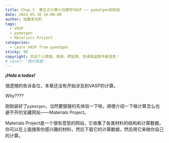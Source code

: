 ```yaml
---
title: Chap.3  重生之计算小白硬学VASP —— pymatgen初体验
date: 2024-05-30 16:00:00 
author: 炫酷老司机
tags:
  - VASP
  - pymatgen
  - Materials Project
categories:
  - Learn VASP from pymatgen
sticky: 98
copyright: 欢迎个人转载、使用、转贴等，但请保留原作者信息！
# cover: "图片链接"
---
```


***¡Hola a todos!***

很遗憾的告诉各位，本章还没有开始涉及到VASP的计算。

Why????

刚刚装好了`pymatgen`，当然要狠狠的先体验一下啦，顺便介绍一下做计算怎么也避不开的宝藏网站——Materials Project。

Materials Project是一个很有意思的网站，它收集了各类材料的结构和计算数据，你可以在上面搜索你感兴趣的材料，然后下载它的计算数据，然后用它来做你自己的计算。